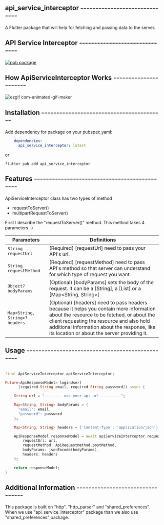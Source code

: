 ## api_service_interceptor ------------------------------

A Flutter package that will help for fetching and passing data to the server.

## API Service Interceptor ------------------------------

[![pub package](https://img.shields.io/pub/v/api_service_interceptor?include_prereleases)](https://pub.dartlang.org/packages/api_service_interceptor)

## How ApiServiceInterceptor Works ----------------------

![ezgif com-animated-gif-maker](https://github.com/mirzamahmud/api_service_interceptor/assets/91328350/1b54a07f-8b72-4d80-b662-d5157c955fbe)

## Installation -----------------------------------------

Add dependency for package on your pubspec.yaml:

```yaml
    dependencies:
      api_service_interceptor: latest
```
or

```shell
flutter pub add api_service_interceptor
```

## Features ---------------------------------------------

ApiServiceInterceptor class has two types of method
- requestToServer()
- multipartRequestToServer()

First I describe the "requestToServer()" method. This method takes 4 parameters ->

| Parameters                                                       | Definitions                                                                                                            |
|-----------------------------------------------------------------|-----------------------------------------------------------------------------------------------------------------------|
| `String requestUrl`                        | (Required) [requestUrl] need to pass your API's url.                                                                    |
| `String requestMethod`        | (Required) [requestMethod] need to pass API's method so that server can understand for which type of request you want.                                            | 
| `Object? bodyParams`                              | (Optional) [bodyParams] sets the body of the request. It can be a [String], a [List] or a [Map<String, String>]                                                |
| `Map<String, String>? headers`                              | (Optional) [headers] need to pass headers because it helps you contain more information about the resource to be fetched, or about the client requesting the resource and also hold additional information about the response, like its location or about the server providing it.                                               |

## Usage ------------------------------------------------

```dart

final ApiServiceInterceptor apiServiceInterceptor;

Future<ApiResponseModel> loginUser(
      {required String email, required String password}) async {

    String url = "-------- use your api url ---------";

    Map<String, String> bodyParams = {
      "email": email,
      "password": password
    };

    Map<String, String> headers = {'Content-Type': 'application/json'};

    ApiResponseModel responseModel = await apiServiceInterceptor.requestToServer(
        requestUrl: url,
        requestMethod: ApiRequestMethod.postMethod,
        bodyParams: jsonEncode(bodyParams),
        headers: headers
    );

    return responseModel;
}

```
## Additional Information ---------------------------------

This package is built on "http", "http_parser" and "shared_preferences". When we use "api_service_interceptor" package than we also use "shared_preferences" package.
